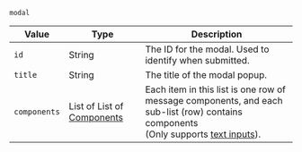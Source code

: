 `modal`

| Value              | Type                                                             | Description                                                                                                                                                                 |
|--------------------|------------------------------------------------------------------|-----------------------------------------------------------------------------------------------------------------------------------------------------------------------------|
| `id`               | String                                                           | The ID for the modal. Used to identify when submitted.                                                                                                                      |
| `title`            | String                                                           | The title of the modal popup.                                                                                                                                               |
| `components`       | List of List of [Components](/parsables/components/component.md) | Each item in this list is one row of message components, and each sub-list (row) contains components<br>(Only supports [text inputs](/parsables/components/text-input.md)). |